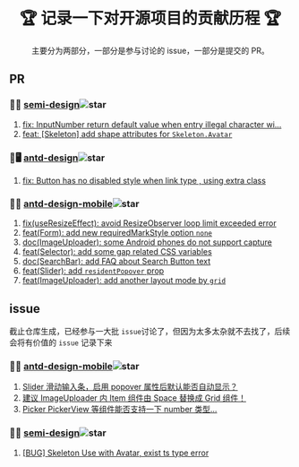 <div align="center">
  <h1>🏆 记录一下对开源项目的贡献历程 🏆</h1>

  <p>
    主要分为两部分，一部分是参与讨论的 issue，一部分是提交的 PR。
  </p>

</div>

## PR

### 🥗🥗 [semi-design](https://github.com/DouyinFE/semi-design)![star](https://img.shields.io/github/stars/DouyinFE/semi-design.svg)

1. [fix: InputNumber return default value when entry illegal character wi…](https://github.com/DouyinFE/semi-design/pull/810)
2. [feat: [Skeleton] add shape attributes for `Skeleton.Avatar`](https://github.com/DouyinFE/semi-design/pull/1119)

### 🐜🖥️ [antd-design](https://github.com/ant-design/ant-design)![star](https://img.shields.io/github/stars/ant-design/ant-design.svg)

1. [fix: Button has no disabled style when link type , using extra class](https://github.com/ant-design/ant-design/pull/35975)

### 🐜📲 [antd-design-mobile](https://github.com/ant-design/ant-design-mobile)![star](https://img.shields.io/github/stars/ant-design/ant-design-mobile.svg)

1. [fix(useResizeEffect): avoid ResizeObserver loop limit exceeded error](https://github.com/ant-design/ant-design-mobile/pull/5491)
2. [feat(Form): add new requiredMarkStyle option `none`](https://github.com/ant-design/ant-design-mobile/pull/5486)
3. [doc(ImageUploader): some Android phones do not support capture](https://github.com/ant-design/ant-design-mobile/pull/5542)
4. [feat(Selector): add some gap related CSS variables ](https://github.com/ant-design/ant-design-mobile/pull/5554)
5. [doc(SearchBar): add FAQ about Search Button text](https://github.com/ant-design/ant-design-mobile/pull/5563)
6. [feat(Slider): add `residentPopover` prop](https://github.com/ant-design/ant-design-mobile/pull/5662)
7. [feat(ImageUploader): add another layout mode by `grid`](https://github.com/ant-design/ant-design-mobile/pull/5728)

## issue

截止仓库生成，已经参与一大批 `issue`讨论了，但因为太多太杂就不去找了，后续会将有价值的 `issue` 记录下来

### 🐜📲 [antd-design-mobile](https://github.com/ant-design/ant-design-mobile)![star](https://img.shields.io/github/stars/ant-design/ant-design-mobile.svg)

1. [Slider 滑动输入条，启用 popover 属性后默认能否自动显示？](https://github.com/ant-design/ant-design-mobile/issues/5637)
2. [建议 ImageUploader 内 Item 组件由 Space 替换成 Grid 组件！](https://github.com/ant-design/ant-design-mobile/issues/5702)
3. [Picker PickerView 等组件能否支持一下 number 类型...](https://github.com/ant-design/ant-design-mobile/issues/5688)

### 🥗🥗 [semi-design](https://github.com/DouyinFE/semi-design)![star](https://img.shields.io/github/stars/DouyinFE/semi-design.svg)

1. [[BUG] Skeleton Use with Avatar, exist ts type error](https://github.com/DouyinFE/semi-design/issues/1117)

